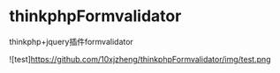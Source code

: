 # thinkphpFormvalidator
thinkphp+jquery插件formvalidator

![test]https://github.com/10xjzheng/thinkphpFormvalidator/img/test.png
